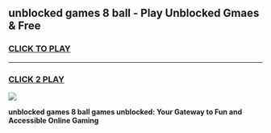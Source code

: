 
## unblocked games 8 ball - Play Unblocked Gmaes & Free
<h3>
<a href="https://news.freeplayer.one?title=unblocked_games_8_ball&ref=23F">CLICK TO PLAY</a></h3>
<hr>

<h3>
<a href="https://news.freeplayer.one?title=unblocked_games_8_ball&ref=23F">CLICK 2 PLAY</a>
  
</h3>

<a href="https://news.freeplayer.one?title=unblocked_games_8_ball&ref=23F/"><img src="https://clearcache.store/games.png"></a>


**unblocked games 8 ball games unblocked: Your Gateway to Fun and Accessible Online Gaming**

